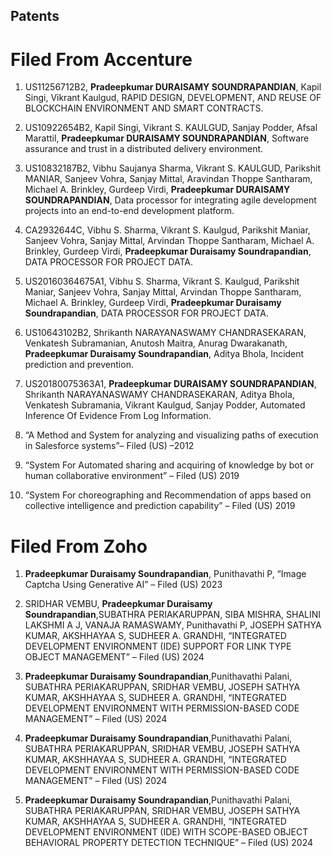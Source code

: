 ## Patents

# Filed From Accenture

1. US11256712B2, __Pradeepkumar DURAISAMY SOUNDRAPANDIAN__, Kapil Singi, Vikrant Kaulgud, RAPID DESIGN, DEVELOPMENT, AND REUSE OF BLOCKCHAIN ENVIRONMENT AND SMART CONTRACTS.

1. US10922654B2, Kapil Singi, Vikrant S. KAULGUD, Sanjay Podder, Afsal Marattil, __Pradeepkumar DURAISAMY SOUNDRAPANDIAN__, Software assurance and trust in a distributed delivery environment. 

1. US10832187B2, Vibhu Saujanya Sharma, Vikrant S. KAULGUD, Parikshit MANIAR, Sanjeev Vohra, Sanjay Mittal, Aravindan Thoppe Santharam, Michael A. Brinkley, Gurdeep Virdi, __Pradeepkumar DURAISAMY SOUNDRAPANDIAN__, Data processor for integrating agile development projects into an end-to-end development platform. 

1. CA2932644C, Vibhu S. Sharma, Vikrant S. Kaulgud, Parikshit Maniar, Sanjeev Vohra, Sanjay Mittal, Arvindan Thoppe Santharam, Michael A. Brinkley, Gurdeep Virdi, __Pradeepkumar Duraisamy Soundrapandian__, DATA PROCESSOR FOR PROJECT DATA.
 
1. US20160364675A1, Vibhu S. Sharma, Vikrant S. Kaulgud, Parikshit Maniar, Sanjeev Vohra, Sanjay Mittal, Arvindan Thoppe Santharam, Michael A. Brinkley, Gurdeep Virdi, __Pradeepkumar Duraisamy Soundrapandian__, DATA PROCESSOR FOR PROJECT DATA.

1. US10643102B2, Shrikanth NARAYANASWAMY CHANDRASEKARAN, Venkatesh Subramanian, Anutosh Maitra, Anurag Dwarakanath, __Pradeepkumar Duraisamy Soundrapandian__, Aditya Bhola, Incident prediction and prevention.

1. US20180075363A1, __Pradeepkumar DURAISAMY SOUNDRAPANDIAN__, Shrikanth NARAYANASWAMY CHANDRASEKARAN, Aditya Bhola, Venkatesh Subramania, Vikrant Kaulgud, Sanjay Podder, Automated Inference Of Evidence From Log Information. 

1. “A Method and System for analyzing and visualizing paths of execution in Salesforce systems”– Filed (US) –2012

1. “System For Automated sharing and acquiring of knowledge by bot or human collaborative environment” – Filed (US) 2019

1. “System For choreographing and Recommendation of apps based on collective intelligence and prediction capability” – Filed (US) 2019

# Filed From Zoho

1. __Pradeepkumar Duraisamy Soundrapandian__, Punithavathi P, “Image Captcha Using Generative AI” – Filed (US) 2023

1. SRIDHAR VEMBU, __Pradeepkumar Duraisamy Soundrapandian__,SUBATHRA PERIAKARUPPAN, SIBA MISHRA, SHALINI LAKSHMI A J, VANAJA RAMASWAMY, Punithavathi P, JOSEPH SATHYA KUMAR, AKSHHAYAA S, SUDHEER A. GRANDHI, “INTEGRATED DEVELOPMENT ENVIRONMENT (IDE) SUPPORT FOR LINK TYPE OBJECT MANAGEMENT” – Filed (US) 2024

1. __Pradeepkumar Duraisamy Soundrapandian__,Punithavathi Palani, SUBATHRA PERIAKARUPPAN, SRIDHAR VEMBU, JOSEPH SATHYA KUMAR, AKSHHAYAA S, SUDHEER A. GRANDHI, “INTEGRATED DEVELOPMENT ENVIRONMENT WITH PERMISSION-BASED CODE MANAGEMENT” – Filed (US) 2024

1. __Pradeepkumar Duraisamy Soundrapandian__,Punithavathi Palani, SUBATHRA PERIAKARUPPAN, SRIDHAR VEMBU, JOSEPH SATHYA KUMAR, AKSHHAYAA S, SUDHEER A. GRANDHI, “INTEGRATED DEVELOPMENT ENVIRONMENT WITH PERMISSION-BASED CODE MANAGEMENT” – Filed (US) 2024

1. __Pradeepkumar Duraisamy Soundrapandian__,Punithavathi Palani, SUBATHRA PERIAKARUPPAN, SRIDHAR VEMBU, JOSEPH SATHYA KUMAR, AKSHHAYAA S, SUDHEER A. GRANDHI, “INTEGRATED DEVELOPMENT ENVIRONMENT (IDE) WITH SCOPE-BASED OBJECT BEHAVIORAL PROPERTY DETECTION TECHNIQUE” – Filed (US) 2024
